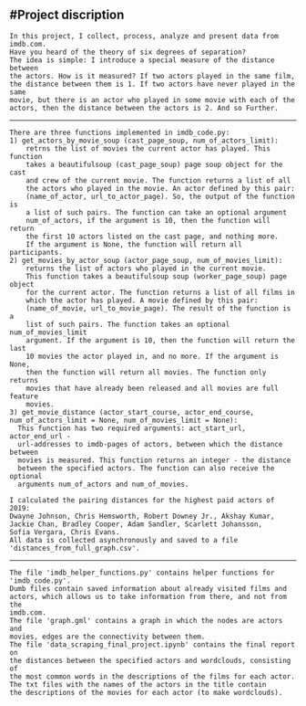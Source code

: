 #Project discription
---
    In this project, I collect, process, analyze and present data from
    imdb.com.
    Have you heard of the theory of six degrees of separation?
    The idea is simple: I introduce a special measure of the distance between
    the actors. How is it measured? If two actors played in the same film,
    the distance between them is 1. If two actors have never played in the same
    movie, but there is an actor who played in some movie with each of the
    actors, then the distance between the actors is 2. And so Further.

---

    There are three functions implemented in imdb_code.py:
    1) get_actors_by_movie_soup (cast_page_soup, num_of_actors_limit):
        retrns the list of movies the current actor has played. This function
        takes a beautifulsoup (cast_page_soup) page soup object for the cast
        and crew of the current movie. The function returns a list of all
        the actors who played in the movie. An actor defined by this pair:
        (name_of_actor, url_to_actor_page). So, the output of the function is 
        a list of such pairs. The function can take an optional argument
        num_of_actors, if the argument is 10, then the function will return
        the first 10 actors listed on the cast page, and nothing more.
        If the argument is None, the function will return all participants.
    2) get_movies_by_actor_soup (actor_page_soup, num_of_movies_limit):
        returns the list of actors who played in the current movie.
        This function takes a beautifulsoup soup (worker_page_soup) page object
        for the current actor. The function returns a list of all films in
        which the actor has played. A movie defined by this pair:
        (name_of_movie, url_to_movie_page). The result of the function is a
        list of such pairs. The function takes an optional num_of_movies_limit
        argument. If the argument is 10, then the function will return the last
        10 movies the actor played in, and no more. If the argument is None,
        then the function will return all movies. The function only returns
        movies that have already been released and all movies are full feature
        movies.
    3) get_movie_distance (actor_start_course, actor_end_course,
    num_of_actors_limit = None, num_of_movies_limit = None):
      This function has two required arguments: act_start_url, actor_end_url -
      url-addresses to imdb-pages of actors, between which the distance between
      movies is measured. This function returns an integer - the distance
      between the specified actors. The function can also receive the optional
      arguments num_of_actors and num_of_movies.
    
    I calculated the pairing distances for the highest paid actors of 2019:
    Dwayne Johnson, Chris Hemsworth, Robert Downey Jr., Akshay Kumar,
    Jackie Chan, Bradley Cooper, Adam Sandler, Scarlett Johansson,
    Sofia Vergara, Chris Evans.
    All data is collected asynchronously and saved to a file
    'distances_from_full_graph.csv'.

---
    The file 'imdb_helper_functions.py' contains helper functions for
    'imdb_code.py'.
    Dumb files contain saved information about already visited films and
    actors, which allows us to take information from there, and not from the
    imdb.com.
    The file 'graph.gml' contains a graph in which the nodes are actors and
    movies, edges are the connectivity between them.
    The file 'data_scraping_final_project.ipynb' contains the final report on
    the distances between the specified actors and wordclouds, consisting of
    the most common words in the descriptions of the films for each actor.
    The txt files with the names of the actors in the title contain
    the descriptions of the movies for each actor (to make wordclouds).
